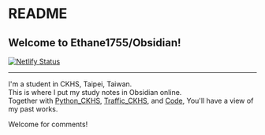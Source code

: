 # README
## Welcome to Ethane1755/Obsidian!
[![Netlify Status](https://api.netlify.com/api/v1/badges/64482242-2e96-4a65-8116-1c282a99b62c/deploy-status)](https://app.netlify.com/sites/ethane-obsidian/deploys)
***
I'm a student in CKHS, Taipei, Taiwan.  
This is where I put my study notes in Obsidian online.  
Together with [Python_CKHS](https://github.com/Ethane1755/Python_CKHS), [Traffic_CKHS](https://github.com/Ethane1755/Traffic_CKHS), and [Code](https://github.com/Ethane1755/Code), You'll have a view of my past works.

Welcome for comments!
